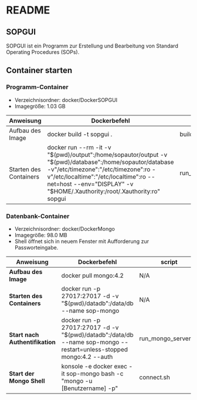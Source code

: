 # README
## SOPGUI
SOPGUI ist ein Programm zur Erstellung und Bearbeitung von Standard Operating Procedures (SOPs).

## Container starten

### Programm-Container
+ Verzeichnisordner: docker/DockerSOPGUI
+ Imagegröße: 1.03 GB


| Anweisung               | Dockerbefehl                                                                                                                                                                                                                                                        | script                |
|------------------------|---------------------------------------------------------------------------------------------------------------------------------------------------------------------------------------------------------------------------------------------------------------------|-----------------------|
| Aufbau des Image       | docker build -t sopgui .                                                                                                                                                                                                                                            | build_docker_image.sh |
| Starten des Containers | docker run --rm -it -v "$(pwd)/output":/home/sopautor/output -v "$(pwd)/database":/home/sopautor/database -v"/etc/timezone":"/etc/timezone":ro -v"/etc/localtime":"/etc/localtime":ro --net=host --env="DISPLAY" -v "$HOME/.Xauthority:/root/.Xauthority:ro" sopgui | run_container.sh      |



### Datenbank-Container
+ Verzeichnisordner: docker/DockerMongo
+ Imagegröße: 98.0 MB
+ Shell öffnet sich in neuem Fenster mit Aufforderung zur Passworteingabe.


| Anweisung                        | Dockerbefehl                                                                                                         | script |
|----------------------------------|----------------------------------------------------------------------------------------------------------------------|------|
| **Aufbau des Image**             | docker pull mongo:4.2                                                                                                | N/A    |
| **Starten des Containers**       | docker run -p 27017:27017 -d -v "$(pwd)/datadb":/data/db --name sop-mongo                                            | N/A    |
| **Start nach Authentifikation** | docker run -p 27017:27017 -d -v "$(pwd)/datadb":/data/db --name sop-mongo --restart=unless-stopped mongo:4.2  --auth | run_mongo_server.sh    |
| **Start der Mongo Shell**       | konsole -e docker exec -it sop-mongo bash -c "mongo -u [Benutzername] -p"                                            | connect.sh    |                                                                                          

